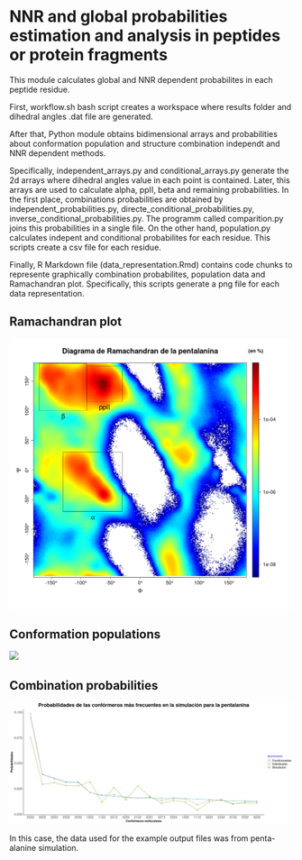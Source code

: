 # NNR and global probabilities estimation and analysis in peptides or protein fragments
This module calculates global and NNR dependent probabilites in each peptide residue.

First, workflow.sh bash script creates a workspace where results folder and dihedral angles .dat file  are generated.

After that, Python module obtains bidimensional arrays and probabilities about conformation population and structure combination independt and NNR dependent methods.

Specifically, independent_arrays.py and conditional_arrays.py generate the 2d arrays where dihedral angles value in each point is contained. Later, this arrays are used to calculate alpha, ppII, beta and remaining probabilities. In the first place, combinations probabilities are obtained by independent_probabilities.py, directe_conditional_probabilities.py, inverse_conditional_probabilities.py. The programm called comparition.py joins this probabilities in a single file. On the other hand, population.py calculates indepent and conditional probabilites for each residue. This scripts create a csv file for each residue. 

Finally, R Markdown file (data_representation.Rmd) contains code chunks to represente graphically combination probabilites, population data and Ramachandran plot. Specifically, this scripts generate a png file for each data representation.

## Ramachandran plot

<img src="plots/ramachandran.png">

## Conformation populations 

<img src="plots/nnr_probabilities_aa2_aa3.png.png">

## Combination probabilities

<img src="plots/combinations.png">


In this case, the data used for the example output files was from penta-alanine simulation.

